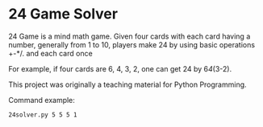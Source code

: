 # 24 Game Solver

24 Game is a mind math game. Given four cards with each card having a number, generally from 1 to 10, players make 24 by using basic operations +-*/. and each card once

For example, if four cards are 6, 4, 3, 2, one can get 24 by 6*4*(3-2).

This project was originally a teaching material for Python Programming.

Command example:
```
24solver.py 5 5 5 1
```